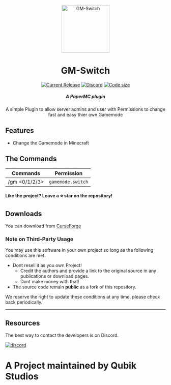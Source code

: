 <p align="center"><img src="https://qubik-studios.net/wp-content/uploads/2022/01/gmswitch.png" width="auto" height="150px" alt="GM-Switch"></p>
<h1 align="center">GM-Switch</h1>

[<p align="center"><img src="https://img.shields.io/github/v/release/Qubik-Studios/GM-Switch?include_prereleases&style=for-the-badge" alt="Current Release">](https://github.com/Qubik-Studios/Qubik-Launcher/releases) [<img src="https://img.shields.io/discord/759767022916599808?label=Discord&style=for-the-badge" alt="Discord">](http://discord.Qubik-Studios.net) [<img src="https://img.shields.io/github/languages/code-size/Qubik-Studios/GM-Switch?style=for-the-badge" alt="Code size">](#) </p>

<em><h5 align="center">A PaperMC plugin</h5></em>


<p align="center">A simple Plugin to allow server admins and user with Permissions
to change fast and easy thier own Gamemode</p>

## Features

* Change the Gamemode in Minecraft


## The Commands

| Commands | Permission |
| -------- | ---- |
| /gm \<0/1/2/3\> | `gamemode.switch` |


#### Like the project? Leave a ⭐ star on the repository!

## Downloads

You can download from [CurseForge](https://www.curseforge.com/minecraft/bukkit-plugins/gm-switch)

### Note on Third-Party Usage

You may use this software in your own project so long as the following conditions are met.

* Dont resell it as you own Project!
  * Credit the authors and provide a link to the original source in any publications or download pages.
  * Dont make money with that!
* The source code remain **public** as a fork of this repository.

We reserve the right to update these conditions at any time, please check back periodically.

---

## Resources

The best way to contact the developers is on Discord.

[![discord](https://discordapp.com/api/guilds/759767022916599808/embed.png?style=banner3)][discord]


# A Project maintained by Qubik Studios

[discord]: http://discord.Qubik-Studios.net 'Discord'
